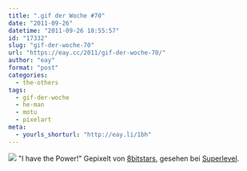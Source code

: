 ```yaml
---
title: ".gif der Woche #70"
date: "2011-09-26"
datetime: "2011-09-26 18:55:57"
id: "17332"
slug: "gif-der-woche-70"
url: "https://eay.cc/2011/gif-der-woche-70/"
author: "eay"
format: "post"
categories:
  - the-others
tags:
  - gif-der-woche
  - he-man
  - motu
  - pixelart
meta:
  - yourls_shorturl: "http://eay.li/1bh"
---
```


![](https://eay.cc/uploads/2011/pixelpower.gif) "I have the Power!" Gepixelt von [8bitstars](http://www.8bitstars.de/i-have-the-power/), gesehen bei [Superlevel](http://www.superlevel.de/spielkram/i-have-the-power).
